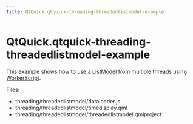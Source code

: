 ```yaml
---
Title: QtQuick.qtquick-threading-threadedlistmodel-example
---
```


# QtQuick.qtquick-threading-threadedlistmodel-example

<span class="subtitle"></span>
<!-- $$$threading/threadedlistmodel-description -->
<p>This example shows how to use a <a href="QtQuick.qtquick-modelviewsdata-modelview.md#listmodel">ListModel</a> from multiple threads using <a href="QtQuick.threading.md#workerscript">WorkerScript</a>.</p>
<p>Files:</p>
<ul>
<li>threading/threadedlistmodel/dataloader.js</li>
<li>threading/threadedlistmodel/timedisplay.qml</li>
<li>threading/threadedlistmodel/threadedlistmodel.qmlproject</li>
</ul>
<!-- @@@threading/threadedlistmodel -->

